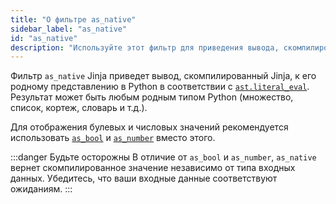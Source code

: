 ```yaml
---
title: "О фильтре as_native"
sidebar_label: "as_native"
id: "as_native"
description: "Используйте этот фильтр для приведения вывода, скомпилированного Jinja, к его родному представлению в Python."
---
```


Фильтр `as_native` Jinja приведет вывод, скомпилированный Jinja, к его родному представлению в Python в соответствии с [`ast.literal_eval`](https://docs.python.org/3/library/ast.html#ast.literal_eval). Результат может быть любым родным типом Python (множество, список, кортеж, словарь и т.д.).

Для отображения булевых и числовых значений рекомендуется использовать [`as_bool`](/reference/dbt-jinja-functions/as_bool) и [`as_number`](/reference/dbt-jinja-functions/as_number) вместо этого.

:::danger Будьте осторожны
В отличие от `as_bool` и `as_number`, `as_native` вернет скомпилированное значение независимо от типа входных данных. Убедитесь, что ваши входные данные соответствуют ожиданиям.
:::